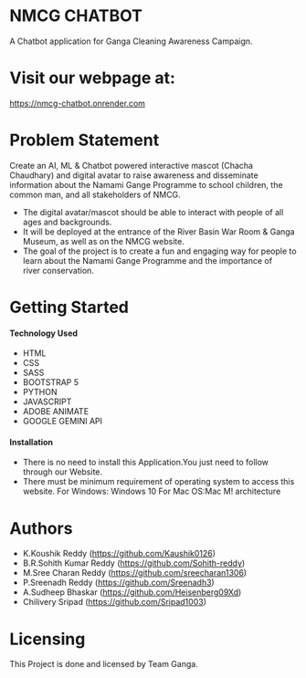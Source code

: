 # NMCG CHATBOT
A Chatbot application for Ganga Cleaning Awareness Campaign.
# Visit our webpage at: 
https://nmcg-chatbot.onrender.com


# Problem Statement
Create an AI, ML & Chatbot powered interactive mascot (Chacha Chaudhary) and 
digital avatar to raise awareness and disseminate information about the Namami 
Gange Programme to school children, the common man, and all stakeholders of 
NMCG. 
- The digital avatar/mascot should be able to interact with people of all ages and 
backgrounds. 
- It will be deployed at the entrance of the River Basin War Room & Ganga Museum, as 
well as on the NMCG website. 
- The goal of the project is to create a fun and engaging way for people to learn about 
the Namami Gange Programme and the importance of river conservation.

# Getting Started
  ####  Technology Used
- HTML
- CSS
- SASS
- BOOTSTRAP 5
- PYTHON
- JAVASCRIPT
- ADOBE ANIMATE
- GOOGLE GEMINI API
 ####  Installation
* There is no need to install this Application.You just need to follow through our Website.
* There must be minimum requirement of operating system to access this website.
  For Windows: Windows 10
  For Mac OS:Mac M! architecture



# Authors
- K.Koushik Reddy (https://github.com/Kaushik0126)
- B.R.Sohith Kumar Reddy (https://github.com/Sohith-reddy)
- M.Sree Charan Reddy (https://github.com/sreecharan1306)
- P.Sreenadh Reddy (https://github.com/Sreenadh3)
- A.Sudheep Bhaskar (https://github.com/Heisenberg09Xd)
- Chilivery Sripad (https://github.com/Sripad1003)


# Licensing
This Project is done and licensed by Team Ganga.
  

